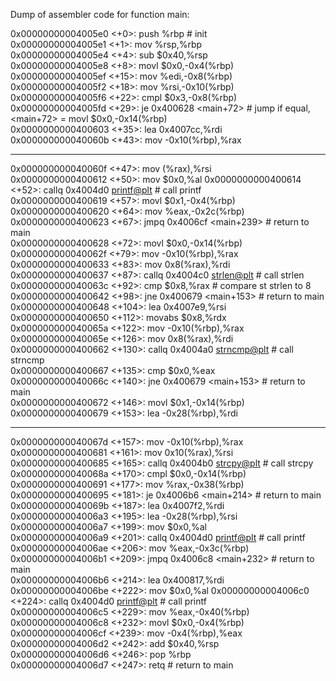 Dump of assembler code for function main:  

   0x00000000004005e0 <+0>:     push   %rbp								  # init  
   0x00000000004005e1 <+1>:     mov    %rsp,%rbp  
   0x00000000004005e4 <+4>:     sub    $0x40,%rsp  
   0x00000000004005e8 <+8>:     movl   $0x0,-0x4(%rbp)  
   0x00000000004005ef <+15>:    mov    %edi,-0x8(%rbp)  
   0x00000000004005f2 <+18>:    mov    %rsi,-0x10(%rbp)  
   0x00000000004005f6 <+22>:    cmpl   $0x3,-0x8(%rbp)  
   0x00000000004005fd <+29>:    je     0x400628 <main+72>				# jump if equal, <main+72> =  movl   $0x0,-0x14(%rbp)  
   0x0000000000400603 <+35>:    lea    0x4007cc,%rdi  
   0x000000000040060b <+43>:    mov    -0x10(%rbp),%rax  
--   --    
   0x000000000040060f <+47>:    mov    (%rax),%rsi  
   0x0000000000400612 <+50>:    mov    $0x0,%al
   0x0000000000400614 <+52>:    callq  0x4004d0 <printf@plt>			# call printf  
   0x0000000000400619 <+57>:    movl   $0x1,-0x4(%rbp)  
   0x0000000000400620 <+64>:    mov    %eax,-0x2c(%rbp)  
   0x0000000000400623 <+67>:    jmpq   0x4006cf <main+239>				# return to main  
   0x0000000000400628 <+72>:    movl   $0x0,-0x14(%rbp)  
   0x000000000040062f <+79>:    mov    -0x10(%rbp),%rax  
   0x0000000000400633 <+83>:    mov    0x8(%rax),%rdi  
   0x0000000000400637 <+87>:    callq  0x4004c0 <strlen@plt>			# call strlen  
   0x000000000040063c <+92>:    cmp    $0x8,%rax						# compare st strlen to 8  
   0x0000000000400642 <+98>:    jne    0x400679 <main+153>				# return to main  
   0x0000000000400648 <+104>:   lea    0x4007e9,%rsi  
   0x0000000000400650 <+112>:   movabs $0x8,%rdx  
   0x000000000040065a <+122>:   mov    -0x10(%rbp),%rax  
   0x000000000040065e <+126>:   mov    0x8(%rax),%rdi  
   0x0000000000400662 <+130>:   callq  0x4004a0 <strncmp@plt>			# call strncmp  
   0x0000000000400667 <+135>:   cmp    $0x0,%eax  
   0x000000000040066c <+140>:   jne    0x400679 <main+153>				# return to main  
   0x0000000000400672 <+146>:   movl   $0x1,-0x14(%rbp)  
   0x0000000000400679 <+153>:   lea    -0x28(%rbp),%rdi  
--   --  
   0x000000000040067d <+157>:   mov    -0x10(%rbp),%rax  
   0x0000000000400681 <+161>:   mov    0x10(%rax),%rsi  
   0x0000000000400685 <+165>:   callq  0x4004b0 <strcpy@plt>			# call strcpy  
   0x000000000040068a <+170>:   cmpl   $0x0,-0x14(%rbp)  
   0x0000000000400691 <+177>:   mov    %rax,-0x38(%rbp)  
   0x0000000000400695 <+181>:   je     0x4006b6 <main+214>				# return to main  
   0x000000000040069b <+187>:   lea    0x4007f2,%rdi  
   0x00000000004006a3 <+195>:   lea    -0x28(%rbp),%rsi  
   0x00000000004006a7 <+199>:   mov    $0x0,%al  
   0x00000000004006a9 <+201>:   callq  0x4004d0 <printf@plt>			# call printf  
   0x00000000004006ae <+206>:   mov    %eax,-0x3c(%rbp)  
   0x00000000004006b1 <+209>:   jmpq   0x4006c8 <main+232>				# return to main  
   0x00000000004006b6 <+214>:   lea    0x400817,%rdi  
   0x00000000004006be <+222>:   mov    $0x0,%al
   0x00000000004006c0 <+224>:   callq  0x4004d0 <printf@plt>			# call printf  
   0x00000000004006c5 <+229>:   mov    %eax,-0x40(%rbp)  
   0x00000000004006c8 <+232>:   movl   $0x0,-0x4(%rbp)  
   0x00000000004006cf <+239>:   mov    -0x4(%rbp),%eax  
   0x00000000004006d2 <+242>:   add    $0x40,%rsp  
   0x00000000004006d6 <+246>:   pop    %rbp  
   0x00000000004006d7 <+247>:   retq   									# return to main  
